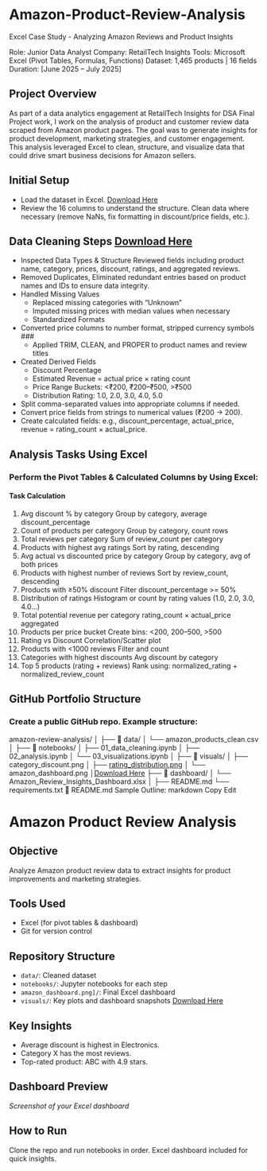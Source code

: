 # Amazon-Product-Review-Analysis
Excel Case Study - Analyzing Amazon Reviews and Product Insights

Role: Junior Data Analyst Company: RetailTech Insights Tools: Microsoft Excel (Pivot Tables, Formulas, Functions) Dataset: 1,465 products | 16 fields Duration: [June 2025 – July 2025]

## Project Overview

As part of a data analytics engagement at RetailTech Insights for DSA Final Project work, I work on the analysis of product and customer review data scraped from Amazon product pages. The goal was to generate insights for product development, marketing strategies, and customer engagement. This analysis leveraged Excel to clean, structure, and visualize data that could drive smart business decisions for Amazon sellers.

## Initial Setup
- Load the dataset in Excel. [Download Here](amazon_dataset.xlsx)
- Review the 16 columns to understand the structure. Clean data where necessary (remove NaNs, fix formatting in discount/price fields, etc.).

## Data Cleaning Steps [Download Here](amazon_transformed_data.xlsx)
- Inspected Data Types & Structure Reviewed fields including product name, category, prices, discount, ratings, and aggregated reviews.
- Removed Duplicates, Eliminated redundant entries based on product names and IDs to ensure data integrity.
- Handled Missing Values
  - Replaced missing categories with “Unknown”
  - Imputed missing prices with median values when necessary
  - Standardized Formats
- Converted price columns to number format, stripped currency symbols ###
  -  Applied TRIM, CLEAN, and PROPER to product names and review titles
- Created Derived Fields
  - Discount Percentage
  - Estimated Revenue = actual price × rating count
  - Price Range Buckets: <₹200, ₹200–₹500, >₹500
  - Distribution Rating: 1.0, 2.0, 3.0, 4.0, 5.0
- Split comma-separated values into appropriate columns if needed.
- Convert price fields from strings to numerical values (₹200 → 200).
- Create calculated fields: e.g., discount_percentage, actual_price, revenue = rating_count × actual_price.

## Analysis Tasks Using Excel

### Perform the Pivot Tables & Calculated Columns by Using Excel:

#### Task	                                      Calculation
1. Avg discount % by category	                  Group by category, average discount_percentage
2. Count of products per category	              Group by category, count rows
3. Total reviews per category	                  Sum of review_count per category
4. Products with highest avg ratings	          Sort by rating, descending
5. Avg actual vs discounted price by category	  Group by category, avg of both prices
6. Products with highest number of reviews	    Sort by review_count, descending
7. Products with ≥50% discount	                Filter discount_percentage >= 50%
8. Distribution of ratings	                    Histogram or count by rating values (1.0, 2.0, 3.0, 4.0...)
9. Total potential revenue per category	        rating_count × actual_price aggregated
10. Products per price bucket	                  Create bins: <200, 200–500, >500
11. Rating vs Discount	                        Correlation/Scatter plot
12. Products with <1000 reviews	                Filter and count
13. Categories with highest discounts	          Avg discount by category
14. Top 5 products (rating + reviews)	          Rank using: normalized_rating + normalized_review_count

## GitHub Portfolio Structure
### Create a public GitHub repo. Example structure:
amazon-review-analysis/
│
├── 📁 data/
│   └── amazon_products_clean.csv
│
├── 📁 notebooks/
│   ├── 01_data_cleaning.ipynb
│   ├── 02_analysis.ipynb
│   └── 03_visualizations.ipynb
│
├── 📁 visuals/
│   ├── category_discount.png
│   ├── [rating_distribution.png](https://github.com/Worthwad/amazon-product-review-analysis/blob/main/Distribution%20Rating.png)
│   └── amazon_dashboard.png
│[Download Here](amazon_dashboard.png)
├── 📁 dashboard/
│   └── Amazon_Review_Insights_Dashboard.xlsx
│
├── README.md
└── requirements.txt
📌 README.md Sample Outline:
markdown
Copy
Edit
# Amazon Product Review Analysis

## Objective
Analyze Amazon product review data to extract insights for product improvements and marketing strategies.

## Tools Used
- Excel (for pivot tables & dashboard)
- Git for version control

## Repository Structure
- `data/`: Cleaned dataset
- `notebooks/`: Jupyter notebooks for each step
- `amazon_dashboard.png]/`: Final Excel dashboard
- `visuals/`: Key plots and dashboard snapshots [Download Here](amazon_dashboard.png)

## Key Insights
- Average discount is highest in Electronics.
- Category X has the most reviews.
- Top-rated product: ABC with 4.9 stars.

## Dashboard Preview
*Screenshot of your Excel dashboard*

## How to Run
Clone the repo and run notebooks in order. Excel dashboard included for quick insights.
